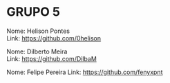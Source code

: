 # GRUPO 5
Nome: Helison Pontes  
Link: https://github.com/0helison  
  
Nome: Dilberto Meira  
Link: https://github.com/DilbaM 

Nome:  Felipe Pereira
Link:  https://github.com/fenyxpnt
  